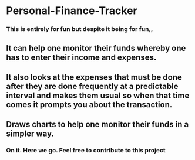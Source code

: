 # Personal-Finance-Tracker
### This is entirely for fun but despite it being for fun,,
## It can help one monitor their funds whereby one has to enter their income and expenses.
## It also looks at the expenses that must be done after they are done frequently at a predictable interval and makes them usual so when that time comes it prompts you about the transaction.
## Draws charts to help one monitor their funds in a simpler way.
### On it. Here we go. Feel free to contribute to this project

